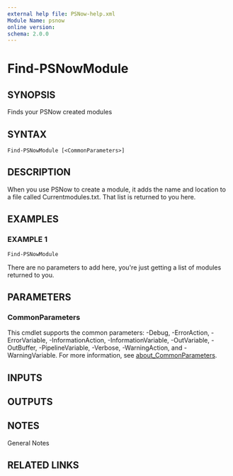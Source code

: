 ```yaml
---
external help file: PSNow-help.xml
Module Name: psnow
online version:
schema: 2.0.0
---
```


# Find-PSNowModule

## SYNOPSIS
Finds your PSNow created modules

## SYNTAX

```
Find-PSNowModule [<CommonParameters>]
```

## DESCRIPTION
When you use PSNow to create a module, it adds the name and location to a file called Currentmodules.txt.
That list is returned to you here.

## EXAMPLES

### EXAMPLE 1
```
Find-PSNowModule
```

There are no parameters to add here, you're just getting a list of modules returned to you.

## PARAMETERS

### CommonParameters
This cmdlet supports the common parameters: -Debug, -ErrorAction, -ErrorVariable, -InformationAction, -InformationVariable, -OutVariable, -OutBuffer, -PipelineVariable, -Verbose, -WarningAction, and -WarningVariable. For more information, see [about_CommonParameters](http://go.microsoft.com/fwlink/?LinkID=113216).

## INPUTS

## OUTPUTS

## NOTES
General Notes

## RELATED LINKS
